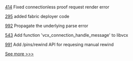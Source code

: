 
[414](https://github.com/hyperledger/aries-mobile-agent-react-native/pull/414) Fixed connectionless proof request render error

[295](https://github.com/hyperledger-labs/fabric-operations-console/pull/295) added fabric deployer code

[992](https://github.com/hyperledger/firefly/pull/992) Propagate the underlying parse error

[543](https://github.com/hyperledger/aries-vcx/pull/543) Add function 'vcx_connection_handle_message' to libvcx

[991](https://github.com/hyperledger/firefly/pull/991) Add /pins/rewind API for requesing manual rewind


[See more >>>](https://start-here.hyperledger.org/pull-requests)

